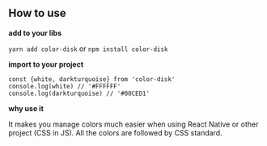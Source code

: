 ## How to use

**add to your libs**

`yarn add color-disk` or `npm install color-disk`

**import to your project**

```
const {white, darkturquoise} from 'color-disk'
console.log(white) // '#FFFFFF'
console.log(darkturquoise) // '#00CED1'
```
**why use it**

It makes you manage colors much easier when using React Native or other project (CSS in JS).
All the colors are followed by CSS standard.
